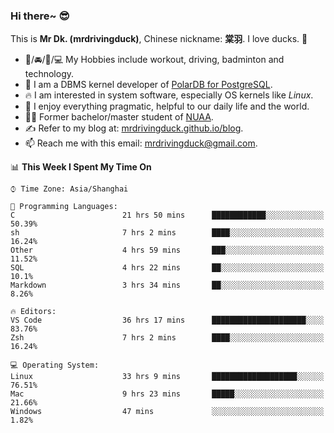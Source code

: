 ### Hi there~ 😎

This is **Mr Dk. (mrdrivingduck)**, Chinese nickname: **棠羽**. I love ducks. 🦆

- 💪/🚘/🏸/💻 My Hobbies include workout, driving, badminton and technology.
- 🍊 I am a DBMS kernel developer of [PolarDB for PostgreSQL](https://github.com/ApsaraDB/PolarDB-for-PostgreSQL).
- 🔥 I am interested in system software, especially OS kernels like *Linux*.
- 🔧 I enjoy everything pragmatic, helpful to our daily life and the world.
- 👨‍🎓 Former bachelor/master student of [NUAA](https://en.wikipedia.org/wiki/Nanjing_University_of_Aeronautics_and_Astronautics).
- ✍ Refer to my blog at: [mrdrivingduck.github.io/blog](https://www.mrdrivingduck.cn/blog/#/).
- 📫 Reach me with this email: [mrdrivingduck@gmail.com](mailto:mrdrivingduck@gmail.com).

<!--START_SECTION:waka-->
📊 **This Week I Spent My Time On** 

```text
⌚︎ Time Zone: Asia/Shanghai

💬 Programming Languages: 
C                        21 hrs 50 mins      ████████████░░░░░░░░░░░░░   50.39% 
sh                       7 hrs 2 mins        ████░░░░░░░░░░░░░░░░░░░░░   16.24% 
Other                    4 hrs 59 mins       ███░░░░░░░░░░░░░░░░░░░░░░   11.52% 
SQL                      4 hrs 22 mins       ██░░░░░░░░░░░░░░░░░░░░░░░   10.1% 
Markdown                 3 hrs 34 mins       ██░░░░░░░░░░░░░░░░░░░░░░░   8.26%

🔥 Editors: 
VS Code                  36 hrs 17 mins      █████████████████████░░░░   83.76% 
Zsh                      7 hrs 2 mins        ████░░░░░░░░░░░░░░░░░░░░░   16.24%

💻 Operating System: 
Linux                    33 hrs 9 mins       ███████████████████░░░░░░   76.51% 
Mac                      9 hrs 23 mins       █████░░░░░░░░░░░░░░░░░░░░   21.66% 
Windows                  47 mins             ░░░░░░░░░░░░░░░░░░░░░░░░░   1.82%

```


<!--END_SECTION:waka-->

<!-- ![Mr Dk.'s GitHub Stats](https://github-readme-stats.vercel.app/api?username=mrdrivingduck&count_private&show_icons=true&theme=buefy) -->

<!-- ![Most Used Languages](https://github-readme-stats.vercel.app/api/top-langs/?username=mrdrivingduck&exclude_repo=mips32-CPU,snort-tcp-socket&theme=buefy&layout=compact&langs_count=10) -->


<!--
**mrdrivingduck/mrdrivingduck** is a ✨ _special_ ✨ repository because its `README.md` (this file) appears on your GitHub profile.

Here are some ideas to get you started:

- 🔭 I’m currently working on ...
- 🌱 I’m currently learning ...
- 👯 I’m looking to collaborate on ...
- 🤔 I’m looking for help with ...
- 💬 Ask me about ...
- 📫 How to reach me: ...
- 😄 Pronouns: ...
- ⚡ Fun fact: ...
-->
